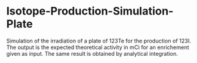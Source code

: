 # Isotope-Production-Simulation-Plate
Simulation of the irradiation of a plate of 123Te for the production of 123I. The output is the expected theoretical activity in mCi for an enrichement given as input. The same result is obtained by analytical integration. 

